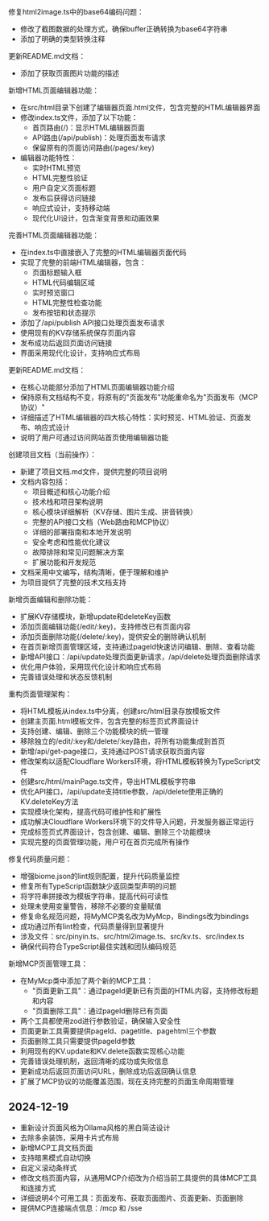

修复html2image.ts中的base64编码问题：
- 修改了截图数据的处理方式，确保buffer正确转换为base64字符串
- 添加了明确的类型转换注释

更新README.md文档：
- 添加了获取页面图片功能的描述

新增HTML页面编辑器功能：
- 在src/html目录下创建了编辑器页面.html文件，包含完整的HTML编辑器界面
- 修改index.ts文件，添加了以下功能：
  - 首页路由(/)：显示HTML编辑器页面
  - API路由(/api/publish)：处理页面发布请求
  - 保留原有的页面访问路由(/pages/:key)
- 编辑器功能特性：
  - 实时HTML预览
  - HTML完整性验证
  - 用户自定义页面标题
  - 发布后获得访问链接
  - 响应式设计，支持移动端
  - 现代化UI设计，包含渐变背景和动画效果

完善HTML页面编辑器功能：
- 在index.ts中直接嵌入了完整的HTML编辑器页面代码
- 实现了完整的前端HTML编辑器，包含：
  - 页面标题输入框
  - HTML代码编辑区域
  - 实时预览窗口
  - HTML完整性检查功能
  - 发布按钮和状态提示
- 添加了/api/publish API接口处理页面发布请求
- 使用现有的KV存储系统保存页面内容
- 发布成功后返回页面访问链接
- 界面采用现代化设计，支持响应式布局

更新README.md文档：
- 在核心功能部分添加了HTML页面编辑器功能介绍
- 保持原有文档结构不变，将原有的"页面发布"功能重命名为"页面发布（MCP协议）"
- 详细描述了HTML编辑器的四大核心特性：实时预览、HTML验证、页面发布、响应式设计
- 说明了用户可通过访问网站首页使用编辑器功能

创建项目文档（当前操作）：
- 新建了项目文档.md文件，提供完整的项目说明
- 文档内容包括：
  - 项目概述和核心功能介绍
  - 技术栈和项目架构说明
  - 核心模块详细解析（KV存储、图片生成、拼音转换）
  - 完整的API接口文档（Web路由和MCP协议）
  - 详细的部署指南和本地开发说明
  - 安全考虑和性能优化建议
  - 故障排除和常见问题解决方案
  - 扩展功能和开发规范
- 文档采用中文编写，结构清晰，便于理解和维护
- 为项目提供了完整的技术文档支持

新增页面编辑和删除功能：
- 扩展KV存储模块，新增update和deleteKey函数
- 添加页面编辑功能(/edit/:key)，支持修改已有页面内容
- 添加页面删除功能(/delete/:key)，提供安全的删除确认机制
- 在首页新增页面管理区域，支持通过pageId快速访问编辑、删除、查看功能
- 新增API接口：/api/update处理页面更新请求，/api/delete处理页面删除请求
- 优化用户体验，采用现代化设计和响应式布局
- 完善错误处理和状态反馈机制

重构页面管理架构：
- 将HTML模板从index.ts中分离，创建src/html目录存放模板文件
- 创建主页面.html模板文件，包含完整的标签页式界面设计
- 支持创建、编辑、删除三个功能模块的统一管理
- 移除独立的/edit/:key和/delete/:key路由，将所有功能集成到首页
- 新增/api/get-page接口，支持通过POST请求获取页面内容
- 修改架构以适配Cloudflare Workers环境，将HTML模板转换为TypeScript文件
- 创建src/html/mainPage.ts文件，导出HTML模板字符串
- 优化API接口，/api/update支持title参数，/api/delete使用正确的KV.deleteKey方法
- 实现模块化架构，提高代码可维护性和扩展性
- 成功解决Cloudflare Workers环境下的文件导入问题，开发服务器正常运行
- 完成标签页式界面设计，包含创建、编辑、删除三个功能模块
- 实现完整的页面管理功能，用户可在首页完成所有操作

修复代码质量问题：
- 增强biome.json的lint规则配置，提升代码质量监控
- 修复所有TypeScript函数缺少返回类型声明的问题
- 将字符串拼接改为模板字符串，提高代码可读性
- 处理未使用变量警告，移除不必要的变量赋值
- 修复命名规范问题，将MyMCP类名改为MyMcp，Bindings改为bindings
- 成功通过所有lint检查，代码质量得到显著提升
- 涉及文件：src/pinyin.ts、src/html2image.ts、src/kv.ts、src/index.ts
- 确保代码符合TypeScript最佳实践和团队编码规范

新增MCP页面管理工具：
- 在MyMcp类中添加了两个新的MCP工具：
  - "页面更新工具"：通过pageId更新已有页面的HTML内容，支持修改标题和内容
  - "页面删除工具"：通过pageId删除已有页面
- 两个工具都使用zod进行参数验证，确保输入安全性
- 页面更新工具需要提供pageId、pagetitle、pagehtml三个参数
- 页面删除工具只需要提供pageId参数
- 利用现有的KV.update和KV.delete函数实现核心功能
- 完善错误处理机制，返回清晰的成功或失败信息
- 更新成功后返回页面访问URL，删除成功后返回确认信息
- 扩展了MCP协议的功能覆盖范围，现在支持完整的页面生命周期管理

## 2024-12-19
- 重新设计页面风格为Ollama风格的黑白简洁设计
- 去除多余装饰，采用卡片式布局
- 新增MCP工具文档页面
- 支持暗黑模式自动切换
- 自定义滚动条样式
- 修改文档页面内容，从通用MCP介绍改为介绍当前工具提供的具体MCP工具和连接方式
- 详细说明4个可用工具：页面发布、获取页面图片、页面更新、页面删除
- 提供MCP连接端点信息：/mcp 和 /sse